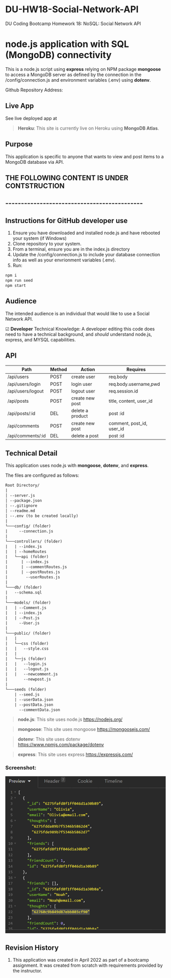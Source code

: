 # DU-HW18-Social-Network-API

DU Coding Bootcamp Homework 18: NoSQL: Social Network API

# node.js application with SQL (MongoDB) connectivity
This is a node.js script using **express** relying on NPM package **mongoose** to access a MongoDB server as defined by the connection in the /config/connection.js and environment variables (.env) using **dotenv**.

Github Repository Address: 

## Live App
See live deployed app at 
>**Heroku**: This site is currently live on Heroku using **MongoDB Atlas**.

## Purpose

This application is specific to anyone that wants to view and post items to a MongoDB database via API.

## THE FOLLOWING CONTENT IS UNDER CONTSTRUCTION
## --------------------------------------------

## Instructions for GitHub developer use
1. Ensure you have downloaded and installed node.js and have rebooted your system (if Windows)
2. Clone repository to your system.
3. From a terminal, ensure you are in the index.js directory
4. Update the /config/connection.js to include your database connection info as well as your envrionment variables (.env).
5. Run:
~~~
npm i
npm run seed
npm start
~~~

## Audience

The intended audience is an individual that would like to use a Social Network API.

&#x2611; **Developer** Technical Knowledge:
A developer editing this code does need to have a technical background, and *should* understand node.js, express, and MYSQL capabilities.

## API
| Path                   | Method | Action            | Requires                   |
|------------------------|--------|-------------------|----------------------------|
| /api/users             | POST   | create user       | req.body                   |
| /api/users/login       | POST   | login user        | req.body.username,pwd      |
| /api/users/logout      | POST   | logout user       | req.session.id             |
| /api/posts             | POST   | create new post   | title, content, user_id    |
| /api/posts/:id         | DEL    | delete a product  | post :id                   |
| /api/comments          | POST   | create new post   | comment, post_id, user_id  |
| /api/comments/:id      | DEL    | delete a post     | post :id                   |

## Technical Detail

This application uses node.js with **mongoose**, **dotenv**, and **express**.

The files are configured as follows:
```
Root Directory/
|
│ --server.js
│ --package.json
│ --.gitignore
│ --readme.md
│ --.env (to be created locally)
|
└───config/ (folder)
|     --connection.js
|
└───controllers/ (folder)
|   | --index.js
|   | --homeRoutes
|   └──api (folder)
|      | --index.js
|      | --commentRoutes.js
|      | --postRoutes.js
|        --userRoutes.js
|
└───db/ (folder)
|   --schema.sql
|
└───models/ (folder)
|   | --Comment.js
|   | --index.js
|   | --Post.js
|     --User.js
|
└───public/ (folder)
|   |
|   └──css (folder)
|   |   --style.css
|   |
|   └──js (folder)
|   |   --login.js
|   |   --logout.js
|   |   --newcomment.js
|       --newpost.js
|
└───seeds (folder)
    | --seed.js
    | --userData.json
    | --postData.json
      --commentData.json

```
>**node.js**: This site uses node.js <https://nodejs.org/>

>**mongoose**: This site uses mongoose <https://mongoosejs.com/>

>**dotenv**: This site uses dotenv <https://www.npmjs.com/package/dotenv>

>**express**: This site uses express <https://expressjs.com/>

### Screenshot:

![screenshot](./git-files/screenshot.PNG)

## Revision History 

1. This application was created in April 2022 as part of a bootcamp assignment. It was created from scratch with requirements provided by the instructor.